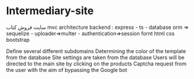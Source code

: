 # Intermediary-site
سایت فروش کتاب
mvc architecture
backend : express - ts -  database orm => sequelize - uploader=>multer - authentication=>session 
fornt html css bootstrap

Define several different subdomains
Determining the color of the template from the database
Site settings are taken from the database
Users will be directed to the main site by clicking on the products
Captcha request from the user with the aim of bypassing the Google bot


